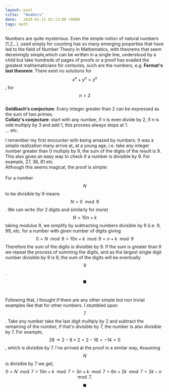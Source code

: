 ```yaml
---
layout: post
title:  "Numbers"
date:   2020-01-11 01:13:00 +0000
tags: math
---
```


Numbers are quite mysterious. 
Even the simple notion of natural numbers (1,2,..), 
used simply for counting has so many emerging 
properties that have led to the field of Number Theory
in Mathematics, with theorems that seem deceivingly simple,which can be written in a single line, understood by a child but take hundreds of pages of proofs or a proof has evaded the greatest mathematicians for centuries, such are the numbers, e.g. 
<strong>Fermat's last theorem</strong>: 
There exist no solutions for $$x^n+y^n=z^n$$, for $$ n>2 $$.
<br>
<strong>Goldbach's conjecture</strong>: Every integer greater than 2 can be expressed as the sum of two primes.
<br>
<strong>Collatz's conjecture</strong>: start with any number, if n is even divide by 2, if n is odd multiply by 3 and add 1, this process always stops at 1.
<br>
... etc.
<br>

I remember my first encounter with being amazed by numbers. It was a simple realization many arrive at, at a young age, i.e. take any integer number greater than 0 multiply by 9, the sum of the digits of the result is 9.
This also gives an easy way to check if a number is divisible by 9. For example, 27, 36, 81 etc.
<br>
Although this seems magical, the proof is simple:
<br>
<br>
For a number $$N$$ to be divisible by 9 means 
$$ N = 0 \mod 9 $$.
We can write (for 2 digits and similarly for more)
$$
N = 10n+k
$$
taking modulus 9, we simplify by subtracting numbers divisible by 9 (i.e. 9, 99, etc. for a number with given number of digits giving
$$
0 = N \mod 9 = 10n+k \mod 9 = n+k \mod 9
$$
Therefore the sum of the digits is divisible by 9.
If the sum is greater than 9 we repeat the process of summing the digits, and as the largest single digit number divisible by 9 is 9, the sum of the digits will be eventually $$9$$. 
$$\blacksquare$$
<br>
<br>
Following that, I thought if there are any other simple but non trivial examples like that for other numbers. I stumbled upon $$7$$. Take any number take the last digit multiply by 2 and subtract the remaining of the number, if that's divisible by 7, the number is also divisible by 7.
For example, $$28 \rightarrow 2 - 8 \times 2 = 2-16 = -14 = 0$$, which is divisible by 7.
I've arrived at the proof in a similar way,
Assuming $$N$$ is divisible by 7 we get,
$$
0=N \mod 7 = 10n+k \mod 7 = 3n +k \mod 7 =
6n+2k \mod 7 = 2k - n \mod 7. $$
$$\blacksquare $$

